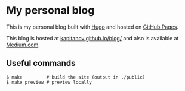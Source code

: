 # My personal blog

This is my personal blog built with [Hugo](https://gohugo.io/) and hosted on [GitHub Pages](https://pages.github.com/).

This blog is hosted at [kapitanov.github.io/blog/](https://kapitanov.github.io/blog/)
and also is available at [Medium.com](https://medium.com/@albert.kapitanov.77).

## Useful commands

```shell
$ make         # build the site (output in ./public)
$ make preview # preview locally
```

